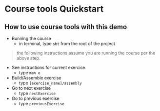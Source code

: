 # Course tools Quickstart

## How to use course tools with this demo

- Running the course
    - in terminal, type `sbt` from the root of the project
> the following instructions assume you are running the course
per the above step.
- See instructions for current exercise
    - type `man e`
- Build/Assemble exercise
    - type `[exercise_name]/assembly`
- Go to next exercise
    - type `nextExercise` 
- Go to previous exercise
    - type `previousExercise`

